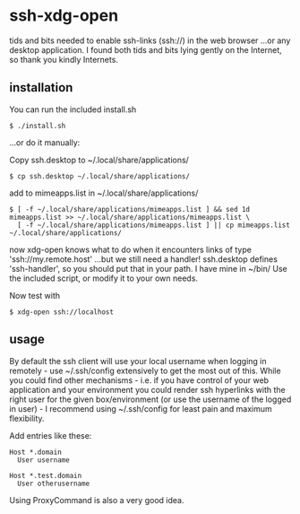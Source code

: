 ssh-xdg-open
============

tids and bits needed to enable ssh-links (ssh://) in the web browser
...or any desktop application.
I found both tids and bits lying gently on the Internet, so thank you kindly Internets.


installation
------------

You can run the included install.sh

    $ ./install.sh

...or do it manually:

Copy ssh.desktop to ~/.local/share/applications/

    $ cp ssh.desktop ~/.local/share/applications/

add to mimeapps.list in ~/.local/share/applications/

    $ [ -f ~/.local/share/applications/mimeapps.list ] && sed 1d mimeapps.list >> ~/.local/share/applications/mimeapps.list \
      [ -f ~/.local/share/applications/mimeapps.list ] || cp mimeapps.list ~/.local/share/applications/

now xdg-open knows what to do when it encounters links of type 'ssh://my.remote.host'
...but we still need a handler! ssh.desktop defines 'ssh-handler', so you should put that in your path. I have mine in ~/bin/
Use the included script, or modify it to your own needs.

Now test with

    $ xdg-open ssh://localhost

usage
-----

By default the ssh client will use your local username when logging in remotely - use ~/.ssh/config extensively to get the most out of this. While you could find other mechanisms - i.e. if you have control of your web application and your environment you could render ssh hyperlinks with the right user for the given box/environment (or use the username of the logged in user) - I recommend using ~/.ssh/config for least pain and maximum flexibility.

Add entries like these:

    Host *.domain
      User username
    
    Host *.test.domain
      User otherusername

Using ProxyCommand is also a very good idea.

